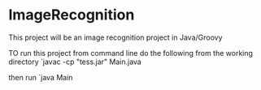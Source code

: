 # ImageRecognition
This project will be an image recognition project in Java/Groovy

TO run this project from command line do the following from the working directory
`javac -cp "tess.jar" Main.java

then run
`java Main
